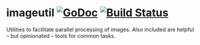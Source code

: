 # imageutil [![GoDoc](https://godoc.org/github.com/buth/imageutil?status.svg)](https://godoc.org/github.com/buth/imageutil) [![Build Status](https://travis-ci.org/buth/imageutil.svg?branch=master)](https://travis-ci.org/buth/imageutil)

Utilities to facilitate parallel processing of images. Also included are helpful – but opinionated – tools for common tasks.
